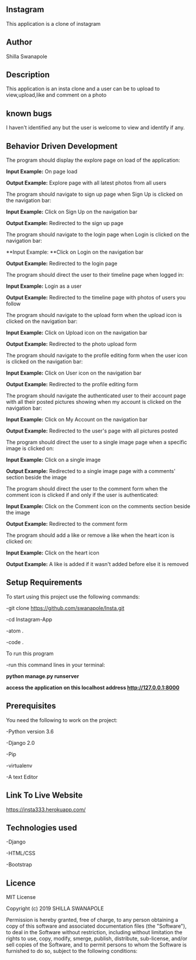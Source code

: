 ## Instagram

This application is a clone of instagram

## Author

Shilla Swanapole

## Description

This application is an insta clone and a user can be to upload to view,upload,like and comment on a photo

## known bugs

I haven't identified any but the user is welcome to view and identify if any.

## Behavior Driven Development

The program should display the explore page on load of the application:

**Input Example:** On page load

**Output Example:** Explore page with all latest photos from all users

The program should navigate to sign up page when Sign Up is clicked on the navigation bar:

**Input Example:** Click on Sign Up on the navigation bar

**Output Example:** Redirected to the sign up page

The program should navigate to the login page when Login is clicked on the navigation bar:

**Input Example: **Click on Login on the navigation bar

**Output Example:** Redirected to the login page

The program should direct the user to their timeline page when logged in:

**Input Example:** Login as a user

**Output Example:** Redirected to the timeline page with photos of users you follow

The program should navigate to the upload form when the upload icon is clicked on the navigation bar:

**Input Example:** Click on Upload icon on the navigation bar

**Output Example:** Redirected to the photo upload form

The program should navigate to the profile editing form when the user icon is clicked on the navigation bar:

**Input Example:** Click on User icon on the navigation bar

**Output Example:** Redirected to the profile editing form

The program should navigate the authenticated user to their account page with all their posted pictures showing when my account is clicked on the navigation bar:

**Input Example:** Click on My Account on the navigation bar

**Output Example:** Redirected to the user's page with all pictures posted

The program should direct the user to a single image page when a specific image is clicked on:

**Input Example:** Click on a single image

**Output Example:** Redirected to a single image page with a comments' section beside the image

The program should direct the user to the comment form when the comment icon is clicked if and only if the user is authenticated:

**Input Example:** Click on the Comment icon on the comments section beside the image

**Output Example:** Redirected to the comment form

The program should add a like or remove a like when the heart icon is clicked on:

**Input Example:** Click on the heart icon

**Output Example:** A like is added if it wasn't added before else it is removed

## Setup Requirements

To start using this project use the following commands:

-git clone https://github.com/swanapole/Insta.git

-cd Instagram-App

-atom .

-code .

To run this program

-run this command lines in your terminal:

**python manage.py runserver**

**access the application on this localhost address http://127.0.0.1:8000**

## Prerequisites

You need the following to work on the project:

-Python version 3.6

-Django 2.0

-Pip

-virtualenv

-A text Editor

## Link To Live Website

https://insta333.herokuapp.com/

## Technologies used

-Django

-HTML/CSS

-Bootstrap

## Licence

MIT License

Copyright (c) 2019 SHILLA SWANAPOLE

Permission is hereby granted, free of charge, to any person obtaining a copy of this software and associated documentation files (the "Software"), to deal in the Software without restriction, including without limitation the rights to use, copy, modify, smerge, publish, distribute, sub-license, and/or sell copies of the Software, and to permit persons to whom the Software is furnished to do so, subject to the following conditions:
